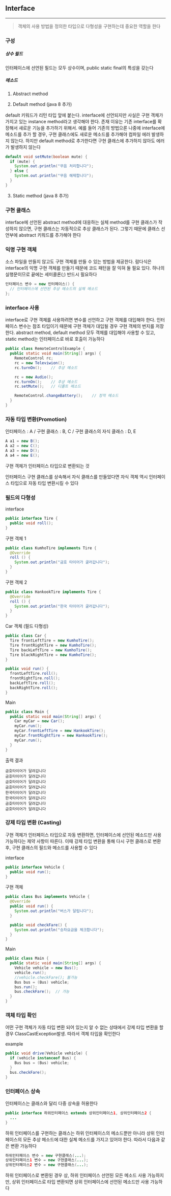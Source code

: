 ## Interface
---

>  객체의 사용 방법을 정의한 타입으로 다형성을 구현하는데 중요한 역할을 한다

### 구성

##### 상수 필드


인터페이스에 선언된 필드는 모두 상수이며, public static final의 특성을 갖는다

##### 메소드

1. Abstract method

2. Default method (java 8 추가)

default 키워드가 리턴 타입 앞에 붙는다. interface에 선언되지만 사실은 구현 객체가 가지고 있는 instance method라고 생각해야 한다. 존재 이유는 기존 interface를 확장해서 새로운 기능을 추가하기 위해서. 예를 들어 기존의 방법으론 나중에 interface에 메소드를 추가 할 경우, 구현 클래스에도 새로운 메소드를 추가해야 컴파일 에러 발생하지 않는다. 하지만 default method로 추가한다면 구현 클래스에 추가하지 않아도 에러가 발생하지 않는다

```java
default void setMute(boolean mute) {
  if (mute) {
    System.out.println("무음 처리합니다");
  } else {
    System.out.println("무음 해제합니다");
  }
}
```

3. Static method (java 8 추가)

### 구현 클래스

interface에 선언된 abstract method에 대응하는 실체 method를 구현 클래스가 작성하지 않으면, 구현 클래스는 자동적으로 추상 클래스가 된다. 그렇기 때문에 클래스 선언부에 abstract 키워드를 추가해야 한다


### 익명 구현 객체

소스 파일을 만들지 않고도 구현 객체를 만들 수 있는 방법을 제공한다. 람다식은 interface의 익명 구현 객체를 만들기 때문에 코드 패턴을 잘 익혀 둘 필요 있다. 하나의 실행문이므로 끝에는 세미콜론(;) 반드시 필요하다

```java
인터페이스 변수 = new 인터페이스() {
  // 인터페이스에 선언된 추상 메소드의 실체 메소드
};
```

### interface 사용

interface로 구현 객체를 사용하려면 변수를 선언하고 구현 객체를 대입해야 한다. 인터페이스 변수는 참조 타입이기 때문에 구현 객체가 대입될 경우 구현 객체의 번지를 저장한다. abstract method, default method 모두 객체를 대입해야 사용할 수 있고, static method는 인터페이스로 바로 호출이 가능하다

```java
public class RemoteControlExample {
  public static void main(String[] args) {
    RemoteControl rc;
    rc = new Televiwion();
    rc.turnOn();    // 추상 메소드

    rc = new Audio();
    rc.turnOn();    // 추상 메소드
    rc.setMute();   // 디폴트 메소드

    RemoteControl.changeBattery();    // 정적 메소드
  }
}
```

### 자동 타입 변환(Promotion)

인터페이스 : A / 구현 클래스 : B, C / 구현 클래스의 자식 클래스 : D, E

```java
A a1 = new B();
A a2 = new C();
A a3 = new D();
A a4 = new E();
```

구현 객체가 인터페이스 타입으로 변환되는 것

인터페이스 구현 클래스를 상속해서 자식 클래스를 만들었다면 자식 객체 역시 인터페이스 타입으로 자동 타입 변환시킬 수 있다

### 필드의 다형성

interface
```java
public interface Tire {
  public void roll();
}
```
구현 객체 1
```java
public class KumhoTire implements Tire {
  @Override
  roll () {
    System.out.println("금호 타이어가 굴러갑니다");
  }
}
```
구현 객체 2
```java
public class HankookTire implements Tire {
  @Override
  roll () {
    System.out.println("한국 타이어가 굴러갑니다");
  }
}
```
Car 객체 (필드 다형성)
```java
public class Car {
  Tire frontLeftTire = new KumhoTire();
  Tire frontRightTire = new KumhoTire();
  Tire backLeftTire = new KumhoTire();
  Tire blackRightTire = new KumhoTire();
}

public void run() {
  frontLeftTire.roll();
  frontRightTire.roll();
  backLeftTire.roll();
  backRightTire.roll();
}
```

Main
```java
public class Main {
  public static void main(String[] args) {
    Car myCar = new Car();
    myCar.run();
    myCar.frontLeftTire = new HankookTire();
    myCar.frontRightTire = new HankookTire();
    myCar.run();
  }
}
```
출력 결과
```
금호타이어가 달려갑니다
금호타이어가 달려갑니다
금호타이어가 달려갑니다
금호타이어가 달려갑니다
한국타이어가 달려갑니다
한국타이어가 달려갑니다
금호타이어가 달려갑니다
금호타이어가 달려갑니다
```

### 강제 타입 변환 (Casting)

구현 객체가 인터페이스 타입으로 자동 변환하면, 인터페이스에 선언된 메소드만 사용 가능하다는 제약 사항이 따른다. 이때 강제 타입 변환을 통해 다시 구현 클래스로 변환 후, 구현 클래스의 필드와 메소드를 사용할 수 있다

interface
```java
public interface Vehicle {
  public void run();
}
```

구현 객체
```java
public class Bus implements Vehicle {
  @Override
  public void run() {
    System.out.println("버스가 달립니다");
  }

  public void checkFare() {
    System.out.println("승차요금을 체크합니다");
  }
}
```

Main
```java
public class Main {
  public static void main(String[] args) {
    Vehicle vehicle = new Bus();
    vehicle.run();
    //vehicle.checkFare(); 불가능
    Bus bus = (Bus) vehicle;
    bus.run();
    bus.checkFare();  // 가능
  }
}
```

### 객체 타입 확인

어떤 구현 객체가 자동 타입 변환 되어 있는지 알 수 없는 상태에서 강제 타입 변환을 할 경우 ClassCastException발생. 따라서 객체 타입을 확인한다

example
```java
public void drive(Vehicle vehicle) {
  if (vehicle instanceof Bus) {
    Bus bus = (Bus) vehicle;
  }
  bus.checkFare();
}
```

### 인터페이스 상속

인터페이스는 클래스와 달리 다중 상속을 허용한다

```java
public interface 하위인터페이스 extends 상위인터페이스1, 상위인터페이스2 {
  ...
}
```

하위 인터페이스를 구현하는 클래스는 하위 인터페이스의 메소드뿐만 아니라 상위 인터페이스의 모든 추상 메소드에 대한 실체 메소드를 가지고 있어야 한다. 따라서 다음과 같은 변환 가능하다

```java
하위인터페이스 변수 = new 구현클래스(...);
상위인터페이스1 변수 = new 구현클래스(...);
상위인터페이스2 변수 = new 구현클래스(...);
```
하위 인터페이스로 변환된 경우 상, 하위 인터페이스 선언된 모든 메소드 사용 가능하지만, 상위 인터페이스로 타입 변환되면 상위 인터페이스에 선언된 메소드만 사용 가능하다
